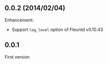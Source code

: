 ## 0.0.2 (2014/02/04)

Enhancement:

* Support `log_level` option of Fleuntd v0.10.43

## 0.0.1

First version
